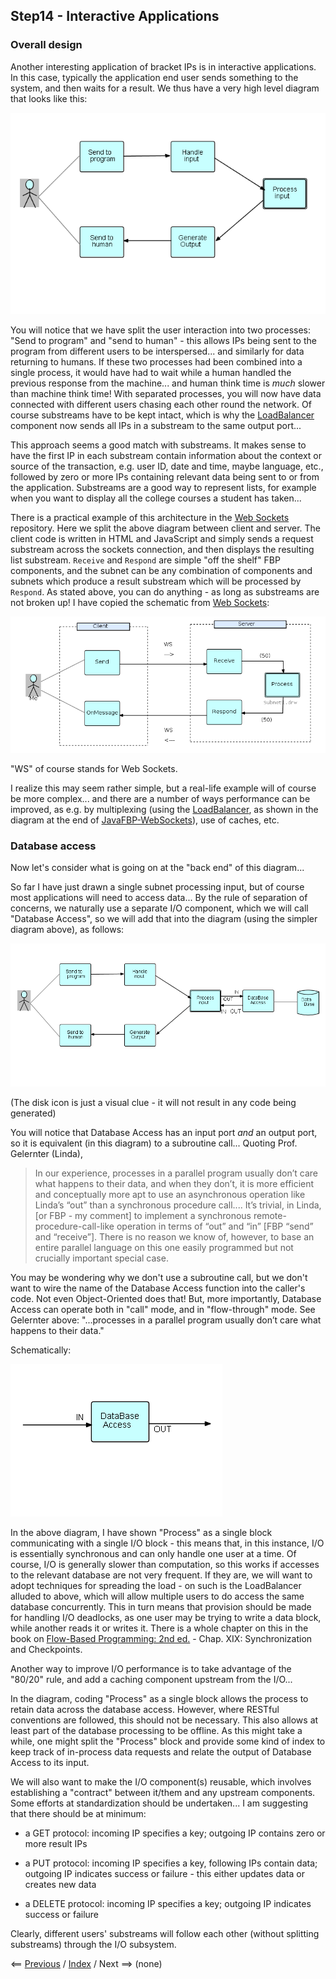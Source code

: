 <link rel="stylesheet" type="text/css" href="../style.css">

## Step14 - Interactive Applications

### Overall design

Another interesting application of bracket IPs is in interactive applications.  In this case, typically the application end user sends something to the system, and then waits for a result.  We thus have a very high level diagram that looks like this:

![High-level Interactive Application](Step14-1.png)

You will notice that we have split the user interaction into two processes: "Send to program" and "send to human" - this allows IPs being sent to the program from different users to be interspersed... and similarly for data returning to humans.  If these two processes had been combined into a single process, it would have had to wait while a human handled the previous response from the machine... and human think time is *much* slower than machine think time!   With separated processes, you will now have data connected with  different users chasing each other round the network.  Of course substreams have to be kept intact, which is why the [LoadBalancer](https://github.com/jpaulm/javafbp/blob/master/src/main/java/com/jpaulmorrison/fbp/core/components/routing/LoadBalance.java) component now sends all IPs in a substream to the same output port...

This approach seems a good match with substreams.  It makes sense to have the first IP in each substream contain information about the context or source of the transaction, e.g. user ID, date and time, maybe language, etc.,  followed by zero or more IPs containing relevant data being sent to or from the application.  Substreams are a good way to represent lists, for example when you want to display all the college courses a student has taken...

There is a practical example of this architecture in the [Web Sockets](https://github.com/jpaulm/javafbp-websockets) repository.  Here we split the above diagram between client and server.  The client code is written in HTML and JavaScript and simply sends a request substream across the sockets connection, and then displays the resulting list substream.  `Receive` and `Respond` are simple "off the shelf" FBP components, and the subnet can be any combination of components and subnets which produce a result substream which will be processed by `Respond`.  As stated above, you can do anything - as long as substreams are not broken up!  I have copied the schematic from [Web Sockets](https://github.com/jpaulm/javafbp-websockets):

![ClientServer](ClientServer.png "Diagram of Client and Server Network")

"WS" of course stands for Web Sockets.

I realize this may seem rather simple, but a real-life example will of course be more complex... and there are a number of ways performance can be improved, as e.g. by multiplexing (using the [LoadBalancer](https://github.com/jpaulm/javafbp/blob/master/src/main/java/com/jpaulmorrison/fbp/core/components/routing/LoadBalance.java), as shown in the diagram at the end of [JavaFBP-WebSockets](https://github.com/jpaulm/javafbp-websockets/blob/master/README.md)), use of caches, etc.


### Database access

Now let's consider what is going on at the "back end" of this diagram...

So far I have just drawn a single subnet processing input, but of course most applications will need to access data... By the rule of separation of concerns, we naturally use a separate I/O component, which we will call "Database Access", so we will add that into the diagram (using the simpler diagram above), as follows:

![App with database access](Step14-2.png) 

(The disk icon is just a visual clue - it will not result in any code being generated)

You will notice that Database Access has an input port *and* an output port, so it is equivalent (in this diagram) to a subroutine call...  Quoting Prof. Gelernter (Linda),

<blockquote>
In our experience, processes in a parallel program usually don’t care what happens to their data, and when they don’t, it is more efficient and conceptually more apt to use an asynchronous operation like Linda’s “out” than a synchronous procedure call.... It’s trivial, in Linda, [or FBP - my comment] to implement a synchronous remote-procedure-call-like operation in terms of “out” and “in” [FBP “send” and “receive”]. There is no reason we know of, however, to base an entire parallel language on this one easily programmed but not crucially important special case.  
</blockquote>
  
You may be wondering why we don't use a subroutine call, but we don't want to wire the name of the Database Access function into the caller's code.  Not even Object-Oriented does that!  But, more importantly, Database Access can operate both in "call" mode, and in "flow-through" mode.  See Gelernter above: "...processes in a parallel program usually don’t care what happens to their data."

Schematically:

![High-level Interactive Application](Step14-3.png)

In the above diagram, I have shown "Process" as a single block communicating with a single I/O block - this means that, in this instance, I/O is essentially synchronous and can only handle one user at a time.  Of course, I/O is generally slower than computation, so this works if accesses to the relevant database are not very frequent.  If they are, we will want to adopt techniques for spreading the load - on such is the LoadBalancer alluded to above, which will allow multiple users to do access the same database concurrently.  This in turn means that provision should be made for handling I/O deadlocks, as one user may be trying to write a data block, while another reads it or writes it.  There is a whole chapter on this in the book on [Flow-Based Programming: 2nd ed.](https://jpaulm.github.io/fbp/book.html) - Chap. XIX: Synchronization and Checkpoints.

Another way to improve I/O performance is to take advantage of the "80/20" rule, and add a caching component upstream from the I/O...

In the diagram, coding "Process" as a single block allows the process to retain data across the database access.  However, where RESTful conventions are followed, this should not be necessary.  This also allows at least part of the database processing to be offline.  As this might take a while, one might split the "Process" block and provide some kind of index to keep track of in-process data requests and relate the output of Database Access to its input.

We will also want to make the I/O component(s) reusable, which involves establishing a "contract" between it/them and any upstream components.  Some efforts at standardization should be undertaken...  I am suggesting that there should be at minimum:

- a GET protocol: incoming IP specifies a key; outgoing IP contains zero or more result IPs

- a PUT protocol: incoming IP specifies a key, following IPs contain data;  outgoing IP indicates success or failure -  this either updates data or creates new data

- a DELETE protocol: incoming IP specifies a key; outgoing IP indicates success or failure

Clearly, different users' substreams will follow each other (without splitting substreams) through the I/O subsystem. 


<span class=middle> &lt;== <a href="../Step13/">  Previous</a> / <a href="https://github.com/jpaulm/fbp-tutorial-filter-file/"> Index</a> /  Next ==&gt; (none)</span>

